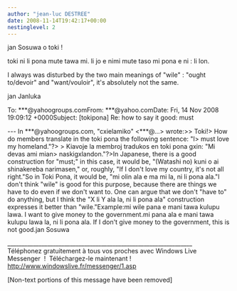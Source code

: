 ```yaml
---
author: "jean-luc DESTREE"
date: 2008-11-14T19:42:17+00:00
nestinglevel: 2
---
```

jan Sosuwa o toki !  
  
toki ni li pona mute tawa mi. li jo e nimi mute taso mi pona e ni : li lon.  
  
I always was disturbed by the two main meanings of "wile" : "ought to/devoir" and "want/vouloir", it's absolutely not the same.  
  
jan Janluka  
  
  
  
To: \*\*\*@yahoogroups.comFrom: \*\*\*@yahoo.comDate: Fri, 14 Nov 2008 19:09:12 +0000Subject: \[tokipona\] Re: how to say it good: must  
  
  
  
\--- In \*\*\*@yahoogroups.com, "cxielamiko" <\*\*\*@...> wrote:>> Toki!> How do members translate in the toki pona the following sentence: "I> must love my homeland."?> > Kiavoje la membroj tradukos en toki pona gxin: "Mi devas ami mian> naskigxlandon."?>In Japanese, there is a good construction for "must;" in this case, it would be, "(Watashi no) kuni o ai shinakereba narimasen," or, roughly, "If I don't love my country, it's not all right."So in Toki Pona, it would be, "mi olin ala e ma mi la, ni li pona ala."I don't think "wile" is good for this purpose, because there are things we have to do even if we don't want to. One can argue that we don't "have to" do anything, but I think the "X li Y ala la, ni li pona ala" construction expresses it better than "wile."Example:mi wile pana e mani tawa kulupu lawa. I want to give money to the government.mi pana ala e mani tawa kulupu lawa la, ni li pona ala. If I don't give money to the government, this is not good.jan Sosuwa  
  
  
  
  
  
\_\_\_\_\_\_\_\_\_\_\_\_\_\_\_\_\_\_\_\_\_\_\_\_\_\_\_\_\_\_\_\_\_\_\_\_\_\_\_\_\_\_\_\_\_\_\_\_\_\_\_\_\_\_\_\_\_\_\_\_\_\_\_\_\_  
Téléphonez gratuitement à tous vos proches avec Windows Live Messenger  !  Téléchargez-le maintenant !   
http://www.windowslive.fr/messenger/1.asp  
  
\[Non-text portions of this message have been removed\]